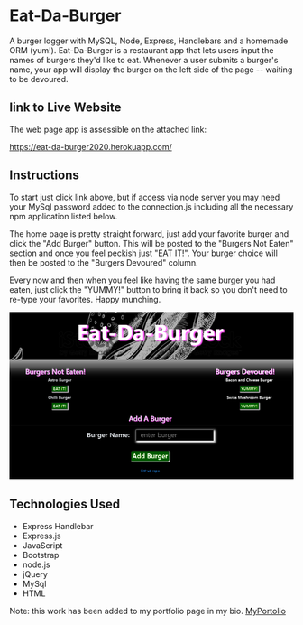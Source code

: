 # Eat-Da-Burger
A burger logger with MySQL, Node, Express, Handlebars and a homemade ORM (yum!). Eat-Da-Burger is a restaurant app that lets users input the names of burgers they'd like to eat. Whenever a user submits a burger's name, your app will display the burger on the left side of the page -- waiting to be devoured.

## link to Live Website
The web page app is assessible on the attached link:

https://eat-da-burger2020.herokuapp.com/

## Instructions
To start just click link above, but if access via node server you may need your MySql password added to the connection.js including all the necessary npm application listed below.

The home page is pretty straight forward, just add your favorite burger and click the "Add Burger" button. This will be posted to the "Burgers Not Eaten" section and once you feel peckish just "EAT IT!". Your burger choice will then be posted to the "Burgers Devoured" column.

Every now and then when you feel like having the same burger you had eaten, just click the "YUMMY!" button to bring it back so you don't need to re-type your favorites. Happy munching.

![home](./public/assets/img/home.png)

## Technologies Used

- Express Handlebar
- Express.js
- JavaScript
- Bootstrap
- node.js
- jQuery
- MySql
- HTML


Note: this work has been added to my portfolio page in my bio.
[MyPortolio](https://jgohbb.github.io/Portfolio-JGoh/portfolio.html)